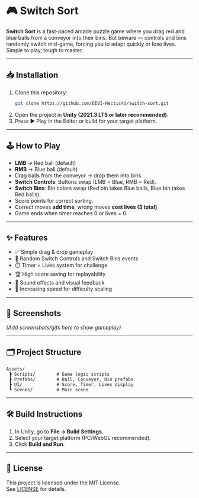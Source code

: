 # 🎮 Switch Sort

**Switch Sort** is a fast-paced arcade puzzle game where you drag red and blue balls from a conveyor into their bins. 
But beware — controls and bins randomly switch mid-game, forcing you to adapt quickly or lose lives. 
Simple to play, tough to master.

---

## 📥 Installation

1. Clone this repository:
   ```bash
   git clone https://github.com/DIVI-Hectic4U/switch-sort.git
   ```
2. Open the project in **Unity (2021.3 LTS or later recommended)**.
3. Press ▶️ Play in the Editor or build for your target platform.

---

## 🕹️ How to Play

- **LMB** → Red ball (default)  
- **RMB** → Blue ball (default)  
- Drag balls from the conveyor → drop them into bins.  
- **Switch Controls**: Buttons swap (LMB = Blue, RMB = Red).  
- **Switch Bins**: Bin colors swap (Red bin takes Blue balls, Blue bin takes Red balls).  
- Score points for correct sorting.  
- Correct moves **add time**, wrong moves **cost lives (3 total)**.  
- Game ends when timer reaches 0 or lives = 0.

---

## ✨ Features

- ✅ Simple drag & drop gameplay  
- 🔄 Random Switch Controls and Switch Bins events  
- ⏱️ Timer + Lives system for challenge  
- 🏆 High score saving for replayability  
- 🎵 Sound effects and visual feedback  
- 🚀 Increasing speed for difficulty scaling  

---

## 📸 Screenshots

*(Add screenshots/gifs here to show gameplay)*

---

## 🗂️ Project Structure

```
Assets/
 ┣ Scripts/        # Game logic scripts
 ┣ Prefabs/        # Ball, Conveyor, Bin prefabs
 ┣ UI/             # Score, Timer, Lives display
 ┗ Scenes/         # Main scene
```

---

## 🛠️ Build Instructions

1. In Unity, go to **File → Build Settings**.  
2. Select your target platform (PC/WebGL recommended).  
3. Click **Build and Run**.  

---

## 📜 License

This project is licensed under the MIT License.  
See [LICENSE](LICENSE) for details.  
